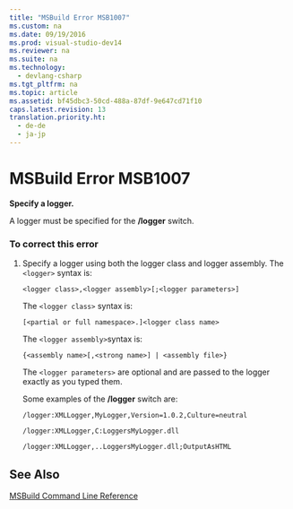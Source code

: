 ```yaml
---
title: "MSBuild Error MSB1007"
ms.custom: na
ms.date: 09/19/2016
ms.prod: visual-studio-dev14
ms.reviewer: na
ms.suite: na
ms.technology: 
  - devlang-csharp
ms.tgt_pltfrm: na
ms.topic: article
ms.assetid: bf45dbc3-50cd-488a-87df-9e647cd71f10
caps.latest.revision: 13
translation.priority.ht: 
  - de-de
  - ja-jp
---
```

# MSBuild Error MSB1007
**Specify a logger.**  
  
 A logger must be specified for the **/logger** switch.  
  
### To correct this error  
  
1.  Specify a logger using both the logger class and logger assembly. The `<logger>` syntax is:  
  
     `<logger class>,<logger assembly>[;<logger parameters>]`  
  
     The `<logger class>` syntax is:  
  
    ```  
    [<partial or full namespace>.]<logger class name>  
    ```  
  
     The `<logger assembly>`syntax is:  
  
    ```  
    {<assembly name>[,<strong name>] | <assembly file>}  
    ```  
  
     The `<logger parameters>` are optional and are passed to the logger exactly as you typed them.  
  
     Some examples of the **/logger** switch are:  
  
     `/logger:XMLLogger,MyLogger,Version=1.0.2,Culture=neutral`  
  
     `/logger:XMLLogger,C:LoggersMyLogger.dll`  
  
     `/logger:XMLLogger,..LoggersMyLogger.dll;OutputAsHTML`  
  
## See Also  
 [MSBuild Command Line Reference](../vs140/MSBuild-Command-Line-Reference.md)